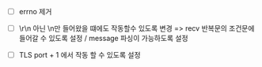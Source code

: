 - [ ] errno 제거
- [ ] \r\n 아닌 \n만 들어왔을 떄에도 작동할수 있도록 변경 => recv 반복문의 조건문에 들어갈 수 있도록 설정 / message 파싱이 가능하도록 설정

- [ ] TLS port + 1 에서 작동 할 수 있도록 설정

